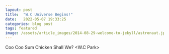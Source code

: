 ```yaml
---
layout: post
title:  "W.C Universe Begins!"
date:   2022-05-07 19:33:25
categories: blog post
tags: featured
image: /assets/article_images/2014-08-29-welcome-to-jekyll/astronaut.jpeg
---
```


Coo Coo Sum Chicken Shall We? <W.C Park>
